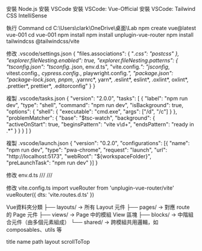 安裝 Node.js
安裝 VSCode
安裝 VSCode: Vue-Official
安裝 VSCode: Tailwind CSS IntelliSense


執行 Command
cd C:\Users\clark\OneDrive\桌面\Lab
npm create vue@latest vue-001
cd vue-001
npm install
npm install unplugin-vue-router
npm install tailwindcss @tailwindcss/vite


修改 .vscode/settings.json
{
  "files.associations": {
    "*.css": "postcss"
  },
  "explorer.fileNesting.enabled": true,
  "explorer.fileNesting.patterns": {
    "tsconfig.json": "tsconfig.*.json, env.d.ts",
    "vite.config.*": "jsconfig*, vitest.config.*, cypress.config.*, playwright.config.*",
    "package.json": "package-lock.json, pnpm*, .yarnrc*, yarn*, .eslint*, eslint*, .oxlint*, oxlint*, .prettier*, prettier*, .editorconfig"
  }
}

複製 .vscode/tasks.json
{
  "version": "2.0.0",
  "tasks": [
    {
      "label": "npm run dev",
      "type": "shell",
      "command": "npm run dev",
      "isBackground": true,
      "options": {
        "shell": {
          "executable": "cmd.exe",
          "args": ["/d", "/c"]
        }
      },
      "problemMatcher": {
        "base": "$tsc-watch",
        "background": {
          "activeOnStart": true,
          "beginsPattern": "vite v\\d+",
          "endsPattern": "ready in .*"
        }
      }
    }
  ]
}

複製 .vscode/launch.json
{
  "version": "0.2.0",
  "configurations": [{
    "name": "npm run dev",
    "type": "pwa-chrome",
    "request": "launch",
    "url": "http://localhost:5173",
    "webRoot": "${workspaceFolder}",
    "preLaunchTask": "npm run dev"
  }]
}

修改 env.d.ts
/// <reference types="vite/client" />
/// <reference types="unplugin-vue-router/client" />

修改 vite.config.ts
import vueRouter from 'unplugin-vue-router/vite'
vueRouter({ dts: 'vite.routes.d.ts' })







Vue資料夾分類
├── layouts/       → 所有 Layout 元件
├── pages/         → 對應 route 的 Page 元件
├── views/         → Page 中的模組 View 區塊
├── blocks/        → 中階組合元件（由多個元素組成）
└── shared/        → 跨模組共用邏輯，如 composables、utils 等
   

title
name
path
layout
scrollToTop

